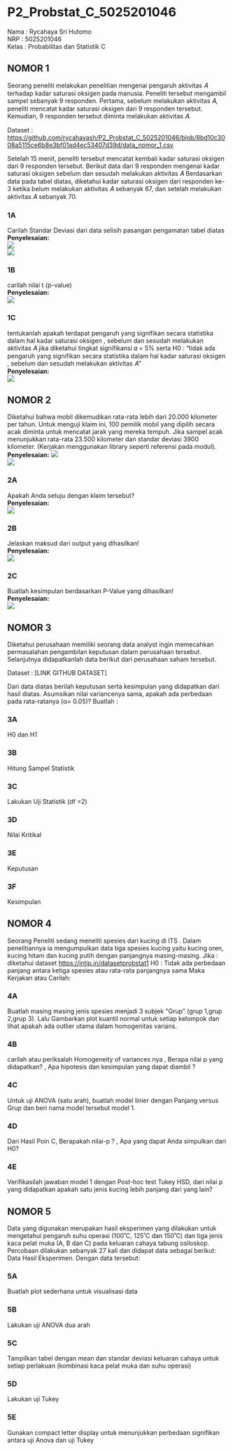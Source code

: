 # P2_Probstat_C_5025201046

Nama : Rycahaya Sri Hutomo<br>
NRP : 5025201046<br>
Kelas : Probabilitas dan Statistik C

## NOMOR 1
Seorang peneliti melakukan penelitian mengenai pengaruh aktivitas 𝐴 terhadap
kadar saturasi oksigen pada manusia. Peneliti tersebut mengambil sampel
sebanyak 9 responden. Pertama, sebelum melakukan aktivitas 𝐴, peneliti mencatat
kadar saturasi oksigen dari 9 responden tersebut. Kemudian, 9 responden tersebut
diminta melakukan aktivitas 𝐴. 

Dataset : https://github.com/rycahayash/P2_Probstat_C_5025201046/blob/8bd10c3008a5115ce6b8e3bf01ad4ec53407d39d/data_nomor_1.csv

Setelah 15 menit, peneliti tersebut mencatat kembali
kadar saturasi oksigen dari 9 responden tersebut. Berikut data dari 9 responden
mengenai kadar saturasi oksigen sebelum dan sesudah melakukan aktivitas 𝐴
Berdasarkan data pada tabel diatas, diketahui kadar saturasi oksigen dari
responden ke-3 ketika belum melakukan aktivitas 𝐴 sebanyak 67, dan setelah
melakukan aktivitas 𝐴 sebanyak 70.

### 1A
Carilah Standar Deviasi dari data selisih pasangan pengamatan tabel diatas
**Penyelesaian:**<br>
<img src="https://github.com/rycahayash/P2_Probstat_C_5025201046/blob/8bd10c3008a5115ce6b8e3bf01ad4ec53407d39d/Screenshot%20Modul%202/1_ReadCSV.png"/><br>
<img src="https://github.com/rycahayash/P2_Probstat_C_5025201046/blob/8bd10c3008a5115ce6b8e3bf01ad4ec53407d39d/Screenshot%20Modul%202/1a.png"/><br>

### 1B
carilah nilai t (p-value)<br>
**Penyelesaian:**<br>
<img src="https://github.com/rycahayash/P2_Probstat_C_5025201046/blob/8bd10c3008a5115ce6b8e3bf01ad4ec53407d39d/Screenshot%20Modul%202/1b.png"/><br>

### 1C
tentukanlah apakah terdapat pengaruh yang signifikan secara statistika
dalam hal kadar saturasi oksigen , sebelum dan sesudah melakukan
aktivitas 𝐴 jika diketahui tingkat signifikansi 𝛼 = 5% serta H0 : “tidak ada
pengaruh yang signifikan secara statistika dalam hal kadar saturasi
oksigen , sebelum dan sesudah melakukan aktivitas 𝐴”<br>
**Penyelesaian:**<br>
<img src="https://github.com/rycahayash/P2_Probstat_C_5025201046/blob/8bd10c3008a5115ce6b8e3bf01ad4ec53407d39d/Screenshot%20Modul%202/1c.png"/><br>

## NOMOR 2
Diketahui bahwa mobil dikemudikan rata-rata lebih dari 20.000 kilometer per tahun.
Untuk menguji klaim ini, 100 pemilik mobil yang dipilih secara acak diminta untuk
mencatat jarak yang mereka tempuh. Jika sampel acak menunjukkan rata-rata
23.500 kilometer dan standar deviasi 3900 kilometer. (Kerjakan menggunakan library seperti referensi pada modul).<br>
**Penyelesaian:**
<img src="https://github.com/rycahayash/P2_Probstat_C_5025201046/blob/8bd10c3008a5115ce6b8e3bf01ad4ec53407d39d/Screenshot%20Modul%202/2_InisialisasiVariabel.png"/><br>
<img src="https://github.com/rycahayash/P2_Probstat_C_5025201046/blob/8bd10c3008a5115ce6b8e3bf01ad4ec53407d39d/Screenshot%20Modul%202/2_NilaiKritisDanStatistik.png"/><br>

### 2A
Apakah Anda setuju dengan klaim tersebut?<br>
**Penyelesaian:**<br>
<img src="https://github.com/rycahayash/P2_Probstat_C_5025201046/blob/8bd10c3008a5115ce6b8e3bf01ad4ec53407d39d/Screenshot%20Modul%202/2a.png"/><br>

### 2B
Jelaskan maksud dari output yang dihasilkan!<br>
**Penyelesaian:**<br>
<img src="https://github.com/rycahayash/P2_Probstat_C_5025201046/blob/8bd10c3008a5115ce6b8e3bf01ad4ec53407d39d/Screenshot%20Modul%202/2b.png"/><br>

### 2C
Buatlah kesimpulan berdasarkan P-Value yang dihasilkan!<br>
**Penyelesaian:**<br>
<img src="https://github.com/rycahayash/P2_Probstat_C_5025201046/blob/8bd10c3008a5115ce6b8e3bf01ad4ec53407d39d/Screenshot%20Modul%202/2c.png"/>

## NOMOR 3
Diketahui perusahaan memiliki seorang data analyst ingin memecahkan
permasalahan pengambilan keputusan dalam perusahaan tersebut. Selanjutnya
didapatkanlah data berikut dari perusahaan saham tersebut.

Dataset : [LINK GITHUB DATASET]

Dari data diatas berilah keputusan serta kesimpulan yang didapatkan dari hasil
diatas. Asumsikan nilai variancenya sama, apakah ada perbedaan pada
rata-ratanya (α= 0.05)? Buatlah :
### 3A
H0 dan H1

### 3B
Hitung Sampel Statistik

### 3C
Lakukan Uji Statistik (df =2)

### 3D
Nilai Kritikal
### 3E
Keputusan

### 3F
Kesimpulan

## NOMOR 4
Seorang Peneliti sedang meneliti spesies dari kucing di ITS . Dalam penelitiannya
ia mengumpulkan data tiga spesies kucing yaitu kucing oren, kucing hitam dan
kucing putih dengan panjangnya masing-masing.
Jika : diketahui dataset https://intip.in/datasetprobstat1
H0 : Tidak ada perbedaan panjang antara ketiga spesies atau rata-rata panjangnya
sama
Maka Kerjakan atau Carilah:

### 4A
Buatlah masing masing jenis spesies menjadi 3 subjek "Grup" (grup 1,grup
2,grup 3). Lalu Gambarkan plot kuantil normal untuk setiap kelompok dan
lihat apakah ada outlier utama dalam homogenitas varians.

### 4B
carilah atau periksalah Homogeneity of variances nya , Berapa nilai p yang
didapatkan? , Apa hipotesis dan kesimpulan yang dapat diambil ?

### 4C
Untuk uji ANOVA (satu arah), buatlah model linier dengan Panjang versus
Grup dan beri nama model tersebut model 1.

### 4D
Dari Hasil Poin C, Berapakah nilai-p ? , Apa yang dapat Anda simpulkan
dari H0?

### 4E
Verifikasilah jawaban model 1 dengan Post-hoc test Tukey HSD, dari nilai p
yang didapatkan apakah satu jenis kucing lebih panjang dari yang lain?

## NOMOR 5
Data yang digunakan merupakan hasil eksperimen yang dilakukan untuk mengetahui pengaruh suhu operasi (100˚C, 125˚C dan 150˚C) dan tiga jenis kaca pelat muka (A, B dan C) pada keluaran cahaya tabung osiloskop. Percobaan dilakukan sebanyak 27 kali dan didapat data sebagai berikut: Data Hasil Eksperimen. Dengan data tersebut:

### 5A
Buatlah plot sederhana untuk visualisasi data

### 5B
Lakukan uji ANOVA dua arah

### 5C
Tampilkan tabel dengan mean dan standar deviasi keluaran cahaya untuk setiap perlakuan (kombinasi kaca pelat muka dan suhu operasi)

### 5D
Lakukan uji Tukey

### 5E
Gunakan compact letter display untuk menunjukkan perbedaan signifikan antara uji Anova dan uji Tukey

